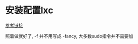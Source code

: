 # 安装配置lxc

[参考链接](http://os.51cto.com/art/201411/457319.htm)

照着做就好了, -f 并不用写成 -fancy, 大多数sudo指令并不需要加
